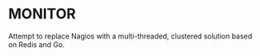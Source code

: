 MONITOR
=======

Attempt to replace Nagios with a multi-threaded, clustered solution
based on Redis and Go.


